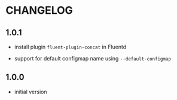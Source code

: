 # CHANGELOG

## 1.0.1

* install plugin `fluent-plugin-concat` in Fluentd

* support for default configmap name using `--default-configmap`

## 1.0.0

* initial version
